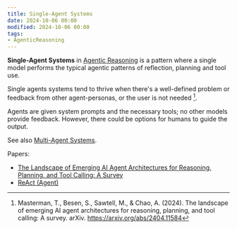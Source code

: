 ```yaml
---
title: Single-Agent Systems
date: 2024-10-06 00:00
modified: 2024-10-06 00:00
tags:
- AgenticReasoning
---
```


**Single-Agent Systems** in [Agentic Reasoning](agentic-reasoning.md) is a pattern where a single model performs the typical agentic patterns of reflection, planning and tool use.

Single agents systems tend to thrive when there's a well-defined problem or feedback from other agent-personas, or the user is not needed [^1].

Agents are given system prompts and the necessary tools; no other models provide feedback. However, there could be options for humans to guide the output.

See also [Multi-Agent Systems](multi-agent-systems.md).

Papers:
* [The Landscape of Emerging AI Agent Architectures for Reasoning, Planning, and Tool Calling: A Survey](../../../permanent/the-landscape-of-emerging-ai-agent-architectures-for-reasoning-planning-and-tool-calling-a-survey.md)
* [ReAct (Agent)](../../../permanent/react-agent.md)

[^1]: Masterman, T., Besen, S., Sawtell, M., & Chao, A. (2024). The landscape of emerging AI agent architectures for reasoning, planning, and tool calling: A survey. arXiv. https://arxiv.org/abs/2404.11584